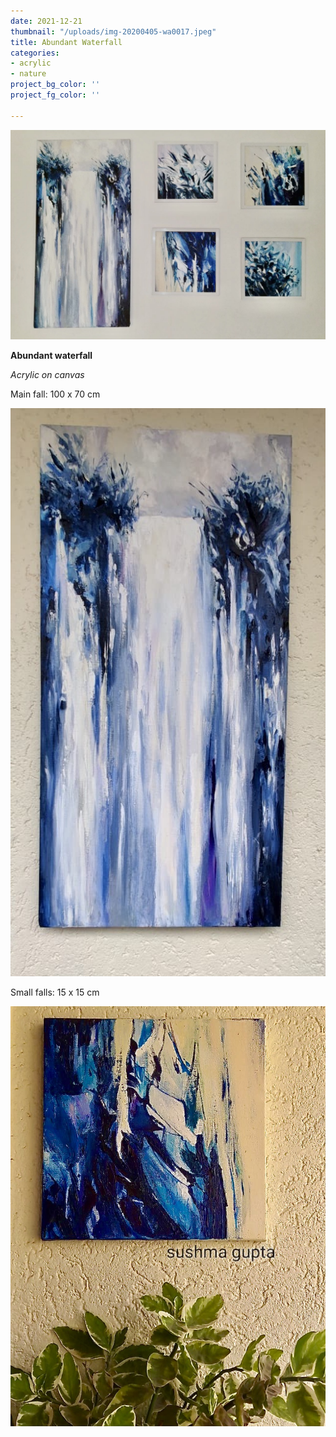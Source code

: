```yaml
---
date: 2021-12-21
thumbnail: "/uploads/img-20200405-wa0017.jpeg"
title: Abundant Waterfall
categories:
- acrylic
- nature
project_bg_color: ''
project_fg_color: ''

---
```

![](/uploads/img-20200405-wa0017.jpeg)

**Abundant waterfall**

_Acrylic on canvas_

Main fall: 100 x 70 cm

![](/uploads/img-20190727-wa0002.jpeg)

Small falls: 15 x 15 cm

![](/uploads/img-20190604-wa0036.jpeg)